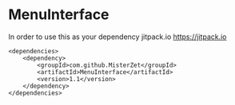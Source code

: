 # MenuInterface
In order to use this as your dependency
    <repositories>
        <repository>
            <id>jitpack.io</id>
            <url>https://jitpack.io</url>
        </repository>
    </repositories>

    <dependencies>
        <dependency>
            <groupId>com.github.MisterZet</groupId>
            <artifactId>MenuInterface</artifactId>
            <version>1.1</version>
        </dependency>
    </dependencies>
